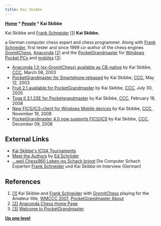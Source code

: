 ```yaml
---
title: Kai Skibbe
---
```

**[Home](Home "Home") \* [People](People "People") \* Kai Skibbe**



 [](http://www.pocketgrandmaster.com/english/about.html) Kai Skibbe and [Frank Schneider](Frank_Schneider "Frank Schneider") <a id="cite-note-1" href="#cite-ref-1">[1]</a> 
**Kai Skibbe**,  

a German computer chess expert and chess programmer. Along with [Frank Schneider](Frank_Schneider "Frank Schneider"), first tester and since 1999 co-author of the chess engines [GromitChess](Gromit "Gromit"), [Anaconda](Anaconda "Anaconda") <a id="cite-note-2" href="#cite-ref-2">[2]</a> and the [PocketGrandmaster](PocketGrandmaster "PocketGrandmaster") for [Windows](Windows "Windows") [Pocket PCs](index.php?title=Pocket_PC&action=edit&redlink=1 "Pocket PC (page does not exist)") and [mobiles](https://en.wikipedia.org/wiki/Windows_Mobile) <a id="cite-note-3" href="#cite-ref-3">[3]</a>. 






* [Anaconda 1.0 (ex-GromitChess) available as CB-native](https://www.stmintz.com/ccc/index.php?id=288436) by Kai Skibbe, [CCC](CCC "CCC"), March 08, 2003
* [PocketGrandmaster for Smartphone released](https://www.stmintz.com/ccc/index.php?id=296353) by Kai Skibbe, [CCC](CCC "CCC"), May 12, 2003
* [Fruit 2.1 available for PocketGrandmaster](https://www.stmintz.com/ccc/index.php?id=439220) by Kai Skibbe, [CCC](CCC "CCC"), July 30, 2005
* [Toga II 3.1.2SE for Pocketgrandmaster](http://www.talkchess.com/forum/viewtopic.php?t=19713) by Kai Skibbe, [CCC](CCC "CCC"), February 18, 2008
* [New FICS/ICS-client for Windows Mobile devices](http://www.talkchess.com/forum/viewtopic.php?t=24961) by Kai Skibbe, [CCC](CCC "CCC"), November 19, 2008
* [PocketGrandmaster 4.0 now supports FICS/ICS](http://www.talkchess.com/forum/viewtopic.php?t=25349) by Kai Skibbe, [CCC](CCC "CCC"), December 09, 2008


## External Links


* [Kai Skibbe's ICGA Tournaments](https://www.game-ai-forum.org/icga-tournaments/person.php?id=524)
* [Meet the Authors](http://www.rebel.nl/authors.htm) by [Ed Schröder](Ed_Schroder "Ed Schroder")
* [...weil Chess960 Leben ins Schach bringt](http://www.chesstigers.de/ccm9_index_news.php?id=760&rubrik=6&lang=0&kat=6) Die Computer Schach Experten [Frank Schneider](Frank_Schneider "Frank Schneider") und Kai Skibbe im Interview (German)


## References


1. <a id="cite-ref-1" href="#cite-note-1">[1]</a> Kai Skibbe and [Frank Schneider](Frank_Schneider "Frank Schneider") with [GromitChess](Gromit "Gromit") playing for the Amateur title, [WMCCC 2001](WMCCC_2001 "WMCCC 2001"), [PocketGrandmaster About](http://www.pocketgrandmaster.com/english/about.html)
2. <a id="cite-ref-2" href="#cite-note-2">[2]</a> [Anaconda Chess Home Page](http://hobblefrank.homepage.t-online.de/AnacondaChess/index.htm)
3. <a id="cite-ref-3" href="#cite-note-3">[3]</a> [Welcome to PocketGrandmaster](http://www.pocketgrandmaster.com/english/index.html)

**[Up one level](People "People")**







 
